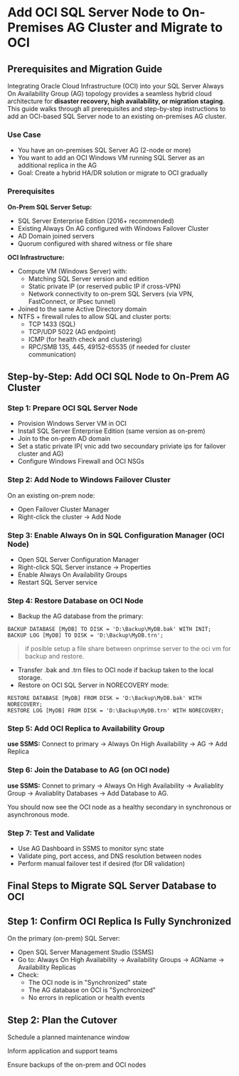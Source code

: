 # Add OCI SQL Server Node to On-Premises AG Cluster and Migrate to OCI

## Prerequisites and Migration Guide
Integrating Oracle Cloud Infrastructure (OCI) into your SQL Server Always On Availability Group (AG) topology provides a seamless hybrid cloud architecture for **disaster recovery, high availability, or migration staging**. This guide walks through all prerequisites and step-by-step instructions to add an OCI-based SQL Server node to an existing on-premises AG cluster.

### Use Case
*   You have an on-premises SQL Server AG (2-node or more)
*   You want to add an OCI Windows VM running SQL Server as an additional replica in the AG
*   Goal: Create a hybrid HA/DR solution or migrate to OCI gradually

### Prerequisites
**On-Prem SQL Server Setup:**
*   SQL Server Enterprise Edition (2016+ recommended)
*   Existing Always On AG configured with Windows Failover Cluster
*   AD Domain joined servers
*   Quorum configured with shared witness or file share

**OCI Infrastructure:**
*   Compute VM (Windows Server) with:
    *   Matching SQL Server version and edition
    *   Static private IP (or reserved public IP if cross-VPN)
    *   Network connectivity to on-prem SQL Servers (via VPN, FastConnect, or IPsec tunnel)
*   Joined to the same Active Directory domain
*   NTFS + firewall rules to allow SQL and cluster ports:
    *   TCP 1433 (SQL)
    *   TCP/UDP 5022 (AG endpoint)
    *   ICMP (for health check and clustering)
    *   RPC/SMB 135, 445, 49152-65535 (if needed for cluster communication)

##  Step-by-Step: Add OCI SQL Node to On-Prem AG Cluster
### Step 1: Prepare OCI SQL Server Node
*   Provision Windows Server VM in OCI
*   Install SQL Server Enterprise Edition (same version as on-prem)
*   Join to the on-prem AD domain
*   Set a static private IP( vnic add two secoundary priviate ips for failover cluster and AG)
*   Configure Windows Firewall and OCI NSGs

### Step 2: Add Node to Windows Failover Cluster
On an existing on-prem node:
*   Open Failover Cluster Manager
*   Right-click the cluster → Add Node

### Step 3: Enable Always On in SQL Configuration Manager (OCI Node)
*   Open SQL Server Configuration Manager
*   Right-click SQL Server instance → Properties
*   Enable Always On Availability Groups
*   Restart SQL Server service

### Step 4: Restore Database on OCI Node
*   Backup the AG database from the primary:
```
BACKUP DATABASE [MyDB] TO DISK = 'D:\Backup\MyDB.bak' WITH INIT;
BACKUP LOG [MyDB] TO DISK = 'D:\Backup\MyDB.trn';
```
> if posible setup a file share between onprimse server to the oci vm for backup and restore.
*   Transfer .bak and .trn files to OCI node if backup taken to the local storage.
*   Restore on OCI SQL Server in NORECOVERY mode:
```
RESTORE DATABASE [MyDB] FROM DISK = 'D:\Backup\MyDB.bak' WITH NORECOVERY;
RESTORE LOG [MyDB] FROM DISK = 'D:\Backup\MyDB.trn' WITH NORECOVERY;
```
###  Step 5: Add OCI Replica to Availability Group
**use SSMS:**
Connect to primary → Always On High Availability → AG → Add Replica

### Step 6: Join the Database to AG (on OCI node)
**use SSMS:**
Connet to primary → Always On High Availability → Avaliablity Group → Avaliablity Databases → Add Database to AG.

You should now see the OCI node as a healthy secondary in synchronous or asynchronous mode.

### Step 7: Test and Validate
*   Use AG Dashboard in SSMS to monitor sync state
*   Validate ping, port access, and DNS resolution between nodes
*   Perform manual failover test if desired (for DR validation)

## Final Steps to Migrate SQL Server Database to OCI

## Step 1: Confirm OCI Replica Is Fully Synchronized

On the primary (on-prem) SQL Server:
*   Open SQL Server Management Studio (SSMS)
*   Go to:
    Always On High Availability → Availability Groups → AGName → Availability Replicas
*   Check:
    *   The OCI node is in "Synchronized" state
    *   The AG database on OCI is "Synchronized"
    *   No errors in replication or health events
## Step 2: Plan the Cutover
Schedule a planned maintenance window

Inform application and support teams

Ensure backups of the on-prem and OCI nodes